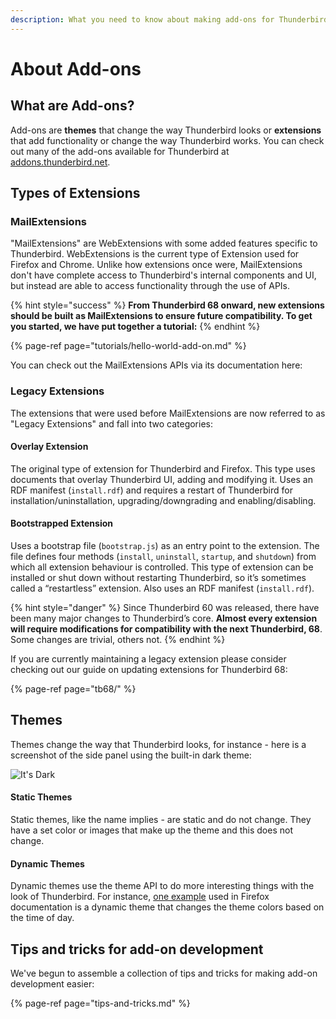 ```yaml
---
description: What you need to know about making add-ons for Thunderbird.
---
```


# About Add-ons

## What are Add-ons?

Add-ons are **themes** that change the way Thunderbird looks or **extensions** that add functionality or change the way Thunderbird works. You can check out many of the add-ons available for Thunderbird at [addons.thunderbird.net](https://addons.thunderbird.net).

## Types of Extensions

### MailExtensions

"MailExtensions" are WebExtensions with some added features specific to Thunderbird. WebExtensions is the current type of Extension used for Firefox and Chrome. Unlike how extensions once were, MailExtensions don't have complete access to Thunderbird's internal components and UI, but instead are able to access functionality through the use of APIs.

{% hint style="success" %}
**From Thunderbird 68 onward, new extensions should be built as MailExtensions to ensure future compatibility. To get you started, we have put together a tutorial:**
{% endhint %}

{% page-ref page="tutorials/hello-world-add-on.md" %}

You can check out the MailExtensions APIs via its documentation here:

### Legacy Extensions

The extensions that were used before MailExtensions are now referred to as "Legacy Extensions" and fall into two categories:

#### **Overlay Extension**

The original type of extension for Thunderbird and Firefox. This type uses documents that overlay Thunderbird UI, adding and modifying it. Uses an RDF manifest \(`install.rdf`\) and requires a restart of Thunderbird for installation/uninstallation, upgrading/downgrading and enabling/disabling.

#### **Bootstrapped Extension**

Uses a bootstrap file \(`bootstrap.js`\) as an entry point to the extension. The file defines four methods \(`install`, `uninstall`, `startup`, and `shutdown`\) from which all extension behaviour is controlled. This type of extension can be installed or shut down without restarting Thunderbird, so it’s sometimes called a “restartless” extension. Also uses an RDF manifest \(`install.rdf`\).

{% hint style="danger" %}
Since Thunderbird 60 was released, there have been many major changes to Thunderbird’s core. **Almost every extension will require modifications for compatibility with the next Thunderbird, 68**. Some changes are trivial, others not.
{% endhint %}

If you are currently maintaining a legacy extension please consider checking out our guide on updating extensions for Thunderbird 68:

{% page-ref page="tb68/" %}

## Themes

Themes change the way that Thunderbird looks, for instance - here is a screenshot of the side panel using the built-in dark theme:

![It&apos;s Dark](../.gitbook/assets/screenshot-from-2019-03-23-13-47-57.png)

#### Static Themes

Static themes, like the name implies - are static and do not change. They have a set color or images that make up the theme and this does not change.

#### Dynamic Themes

Dynamic themes use the theme API to do more interesting things with the look of Thunderbird. For instance, [one example](https://developer.mozilla.org/en-US/docs/Mozilla/Add-ons/Themes/Theme_concepts#Dynamic_themes) used in Firefox documentation is a dynamic theme that changes the theme colors based on the time of day.

## Tips and tricks for add-on development

We've begun to assemble a collection of tips and tricks for making add-on development easier:

{% page-ref page="tips-and-tricks.md" %}

